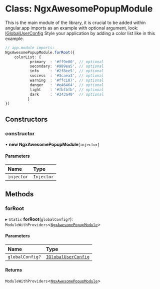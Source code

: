 # Class: NgxAwesomePopupModule

This is the main module of the library, it is crucial to be added within angular.app
imports as an example with optional argument, look: [IGlobalUserConfig](#/documentation/interface-IGlobalUserConfig)
Style your application by adding a color list like in this example.

```typescript
// app.module imports:
NgxAwesomePopupModule.forRoot({
    colorList: {
           primary  : '#ff9e00', // optional
           secondary: '#989ea5', // optional
           info     : '#2f8ee5', // optional
           success  : '#3caea3', // optional
           warning  : '#ffc107', // optional
           danger   : '#e46464', // optional
           light    : '#fbfbfb', // optional
           dark     : '#343a40'  // optional
          }
})
```

## Constructors

### constructor

• **new NgxAwesomePopupModule**(`injector`)

#### Parameters

| Name | Type |
| :------ | :------ |
| `injector` | `Injector` |

## Methods

### forRoot

▸ `Static` **forRoot**(`globalConfig?`): `ModuleWithProviders`<[`NgxAwesomePopupModule`](#/documentation/class-NgxAwesomePopupModule)\>

#### Parameters

| Name | Type |
| :------ | :------ |
| `globalConfig?` | [`IGlobalUserConfig`](#/documentation/interface-IGlobalUserConfig) |

#### Returns

`ModuleWithProviders`<[`NgxAwesomePopupModule`](#/documentation/class-NgxAwesomePopupModule)\>
